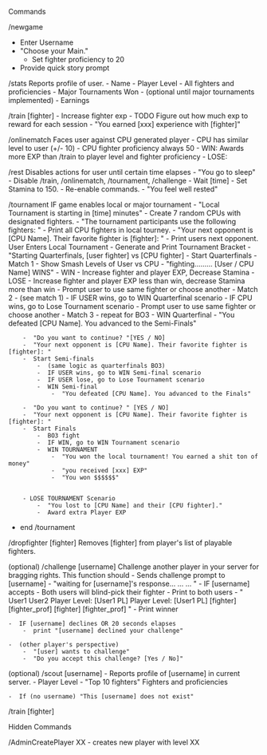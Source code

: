 Commands

/newgame
  -  Enter Username
  -  "Choose your Main."
      -  Set fighter proficiency to 20
  -  Provide quick story prompt

/stats
  Reports profile of user.
    -  Name
    -  Player Level
    -  All fighters and proficiencies
    -  Major Tournaments Won
        -  (optional until major tournaments implemented) 
    -  Earnings
  
/train [fighter]
    -  Increase fighter exp
    -  TODO Figure out how much exp to reward for each session
    -  "You earned [xxx] experience with [fighter]"
    
    
/onlinematch
    Faces user against CPU generated player
    -  CPU has similar level to user (+/- 10)
    -  CPU fighter proficiency always 50
    -  WIN: Awards more EXP than /train to player level and fighter proficiency
    -  LOSE: 
  
/rest
    Disables actions for user until certain time elapses
    -  "You go to sleep"
    -  Disable /train, /onlinematch, /tournament, /challenge
    -  Wait [time]
    -  Set Stamina to 150.
    -  Re-enable commands.
    -  "You feel well rested"


/tournament
    IF game enables local or major tournament
        -  "Local Tournament is starting in [time] minutes"
        -  Create 7 random CPUs with designated fighters.
        -  "The tournament participants use the following fighters: "
            -  Print all CPU fighters in local tourney. 
        -  "Your next opponent is [CPU Name]. Their favorite fighter is [fighter]: "
            -  Print users next opponent.
        User Enters Local Tournament
        -  Generate and Print Tournament Bracket
        -  "Starting Quarterfinals, [user fighter] vs [CPU fighter]
        -  Start Quarterfinals
            -  Match 1
                -  Show Smash Levels of User vs CPU
                -  "fighting......... [User / CPU Name] WINS"
                -  WIN - Increase fighter and player EXP, Decrease Stamina
                -  LOSE - Increase fighter and player EXP less than win, decrease Stamina more than win
            -  Prompt user to use same fighter or choose another
            -  Match 2
                - (see match 1)
                - IF USER wins, go to WIN Quarterfinal scenario
                - IF CPU wins, go to Lose Tournament scenario
            -  Prompt user to use same fighter or choose another
            -  Match 3
                - repeat for BO3
            -  WIN Quarterfinal
                -  "You defeated [CPU Name]. You advanced to the Semi-Finals"
                
        -  "Do you want to continue? "[YES / NO]
        -  "Your next opponent is [CPU Name]. Their favorite fighter is [fighter]: "
        -  Start Semi-finals
            -  (same logic as quarterfinals BO3)
            -  IF USER wins, go to WIN Semi-final scenario
            -  IF USER lose, go to Lose Tournament scenario
            -  WIN Semi-final
                -  "You defeated [CPU Name]. You advanced to the Finals"
                
        -  "Do you want to continue? " [YES / NO]
        -  "Your next opponent is [CPU Name]. Their favorite fighter is [fighter]: "
        -  Start Finals
            -  BO3 fight
            -  IF WIN, go to WIN Tournament scenario
            -  WIN TOURNAMENT
                -  "You won the local tournament! You earned a shit ton of money"
                -  "you received [xxx] EXP"
                -  "You won $$$$$$"
                
                
        - LOSE TOURNAMENT Scenario
            -  "You lost to [CPU Name] and their [CPU fighter]."
            -  Award extra Player EXP
   
 - end /tournament
           
           
           
/dropfighter [fighter]
    Removes [fighter] from player's list of playable fighters.

            
(optional) /challenge [username]
    Challenge another player in your server for bragging rights. This function should 
    -  Sends challenge prompt to [username]
    -  "waiting for [username]'s response... ... ... "
    -  IF [username] accepts
        -  Both users will blind-pick their fighter
        -  Print to both users
            -  "  
                  User1                           User2
                  Player Level: [User1 PL]        Player Level: [User1 PL] 
                  [fighter] [fighter_prof]        [fighter] [fighter_prof]
               "
            -  Print winner
                  
    -  IF [username] declines OR 20 seconds elapses
        -  print "[username] declined your challenge"
    
    -  (other player's perspective)
        -  "[user] wants to challenge"
        -  "Do you accept this challenge? [Yes / No]"


(optional) /scout [username]
    -  Reports profile of [username] in current server.
        -  Player Level
        -  "Top 10 fighters" 
            Fighters and proficiencies
        
    -  If (no username) "This [username] does not exist"
  
  

/train [fighter]
  
  
  
Hidden Commands

/AdminCreatePlayer XX - creates new player with level XX
